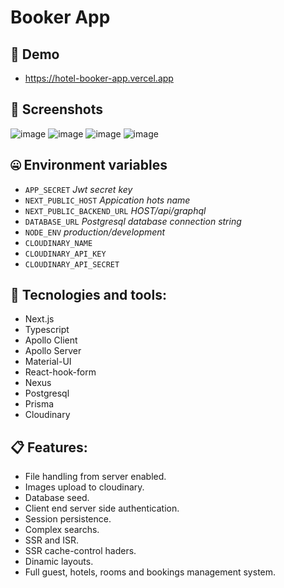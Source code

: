 # Booker App  

##  🔗 Demo  

- https://hotel-booker-app.vercel.app
  
##  📸 Screenshots  

![image](https://drive.google.com/uc?export=view&id=1Q_pjetCMvmBjT46-JS-xsIxJ0W0jipoh)
![image](https://drive.google.com/uc?export=view&id=1XeSzls-_lK8A4XZoWA4j_nYkSMeNONdn)
![image](https://drive.google.com/uc?export=view&id=15bk-2BBE68kwNMVk3aAXSY0sSLXUm3Ly)
![image](https://drive.google.com/uc?export=view&id=1N2kGhtQl9kREV3BlQQOHvklx1vCjiA54)  

## 🤐 Environment variables

- `APP_SECRET` _Jwt secret key_
- `NEXT_PUBLIC_HOST` _Appication hots name_
- `NEXT_PUBLIC_BACKEND_URL` _HOST/api/graphql_
- `DATABASE_URL` _Postgresql database connection string_
- `NODE_ENV` _production/development_
- `CLOUDINARY_NAME`
- `CLOUDINARY_API_KEY`
- `CLOUDINARY_API_SECRET`

## 💾 Tecnologies and tools:

- Next.js
- Typescript
- Apollo Client
- Apollo Server
- Material-UI
- React-hook-form
- Nexus
- Postgresql 
- Prisma
- Cloudinary

## 📋 Features:  

- File handling from server enabled.
- Images upload to cloudinary.
- Database seed.
- Client end server side authentication.
- Session persistence.
- Complex searchs.
- SSR and ISR. 
- SSR cache-control haders.
- Dinamic layouts.
- Full guest, hotels, rooms and bookings management system.
